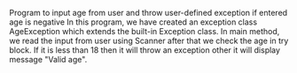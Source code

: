 Program to input age from user and throw user-defined exception if entered age is negative
In this program, we have created an exception class AgeException which extends the built-in Exception class. In main method, we read the input from user using Scanner after that we check the age in try block. If it is less than 18 then it will throw an exception other it will display message "Valid age".
